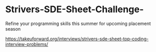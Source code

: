 # Strivers-SDE-Sheet-Challenge-
Refine your programming skills this summer for upcoming placement season

https://takeuforward.org/interviews/strivers-sde-sheet-top-coding-interview-problems/
